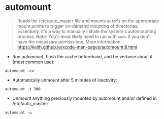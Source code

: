 # automount

> Reads the /etc/auto_master file and mounts `autofs` on the appropriate mount points to trigger on-demand mounting of directories. Essentially, it's a way to manually initiate the system's automounting process.
> Note: You'll most likely need to run with `sudo` if you don't have the necessary permissions.
> More information: https://keith.github.io/xcode-man-pages/automount.8.html

- Run automount, flush the cache beforehand, and be verbose about it (most common use):

`automount -cv`

- Automatically unmount after 5 minutes of inactivity:

`automount -t 300`

- Unmount anything previously mounted by automount and/or defined in /etc/auto_master:

`automount -u`
